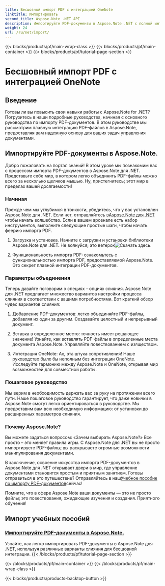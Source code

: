 ```yaml
---
title: Бесшовный импорт PDF с интеграцией OneNote
linktitle: Импортировать
second_title: Aspose.Note .NET API
description: Импортируйте PDF-документы в Aspose.Note .NET с полной интеграцией и использованием различных вариантов слияния. Учитесь с помощью пошаговых руководств, включая интеграцию с OneNote.
weight: 24
url: /ru/net/import/
---
```


{{< blocks/products/pf/main-wrap-class >}}
{{< blocks/products/pf/main-container >}}
{{< blocks/products/pf/tutorial-page-section >}}

# Бесшовный импорт PDF с интеграцией OneNote


## Введение

Готовы ли вы повысить свои навыки работы с Aspose.Note for .NET? Погрузитесь в наши подробные руководства, начиная с основного руководства по импорту PDF-документов. В этом руководстве мы рассмотрим плавную интеграцию PDF-файлов в Aspose.Note, предоставляя вам надежную основу для ваших задач управления документами.

## Импортируйте PDF-документы в Aspose.Note.

Добро пожаловать на портал знаний! В этом уроке мы познакомим вас с процессом импорта PDF-документов в Aspose.Note для .NET. Представьте себе мир, в котором легко объединить PDF-файлы можно всего за несколько щелчков мышью. Ну, пристегнитесь; этот мир в пределах вашей досягаемости!

### Начиная

 Прежде чем мы углубимся в тонкости, убедитесь, что у вас установлен Aspose.Note для .NET. Если нет, отправляйтесь в[Aspose.Note для .NET](https://products.aspose.com/note/net) чтобы начать волшебство. Если в вашем арсенале есть набор инструментов, выполните следующие простые шаги, чтобы начать феерию импорта PDF.

1. Загрузка и установка. Начните с загрузки и установки библиотеки Aspose.Note для .NET. Не волнуйся; это ветерок![Скачать здесь](https://downloads.aspose.com/note/net).

2. Функциональность импорта PDF: ознакомьтесь с функциональностью импорта PDF, предоставляемой Aspose.Note. Это секрет плавной интеграции PDF-документов.

### Параметры объединения

Теперь давайте поговорим о специях – опциях слияния. Aspose.Note для .NET предлагает множество вариантов настройки процесса слияния в соответствии с вашими потребностями. Вот краткий обзор чудес вариантов слияния:

1. Добавление PDF-документов: легко объединяйте PDF-файлы, добавляя их один за другим. Создавайте целостный и непрерывный документ.

2. Вставка в определенное место: точность имеет решающее значение! Узнайте, как вставлять PDF-файлы в определенные места документа Aspose.Note. Управляйте повествованием с изяществом.

3. Интеграция OneNote: Ах, эта штука сопротивления! Наше руководство было бы неполным без интеграции OneNote. Исследуйте гармонию между Aspose.Note и OneNote, открывая мир возможностей для совместной работы.

### Пошаговое руководство

Мы верим в необходимость держать вас за руку на протяжении всего пути. Наше пошаговое руководство гарантирует, что даже новички в Aspose.Note смогут легко ориентироваться в руководстве. Мы предоставим вам всю необходимую информацию: от установки до расширенных параметров слияния.

### Почему Aspose.Note?

Вы можете задаться вопросом: «Зачем выбирать Aspose.Note?» Все просто – это меняет правила игры. С Aspose.Note для .NET вы не просто импортируете PDF-файлы; вы раскрываете огромные возможности манипулирования документами.

 В заключение, освоение искусства импорта PDF-документов в Aspose.Note для .NET открывает двери в мир, где управление документами становится простым и приятным занятием. Готовы отправиться в это путешествие? Отправляйтесь в наш[Учебное пособие по импорту PDF-документов](./import-pdf-documents/)сейчас!

Помните, что в сфере Aspose.Note ваши документы — это не просто файлы; это повествования, ожидающие изучения и создания. Приятного обучения!
## Импорт учебных пособий
### [Импортируйте PDF-документы в Aspose.Note.](./import-pdf-documents/)
Узнайте, как легко импортировать PDF-документы в Aspose.Note для .NET, используя различные варианты слияния для бесшовной интеграции.
{{< /blocks/products/pf/tutorial-page-section >}}

{{< /blocks/products/pf/main-container >}}
{{< /blocks/products/pf/main-wrap-class >}}

{{< blocks/products/products-backtop-button >}}
